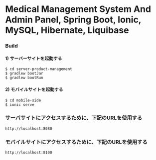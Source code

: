 # Medical Management System And Admin Panel, Spring Boot, Ionic, MySQL, Hibernate, Liquibase

### Build

#### 1) サーバーサイトを起動する
   
```
$ cd server-product-management
$ gradlew bootJar
$ gradlew bootRun
```

#### 2) モバイルサイトを起動する

```
$ cd mobile-side
$ ionic serve
```

### サーバサイトにアクセスするために、下記のURLを使用する

```
http://localhost:8080
```

### モバイルサイトにアクセスするために、下記のURLを使用する

```
http://localhost:8100
```

